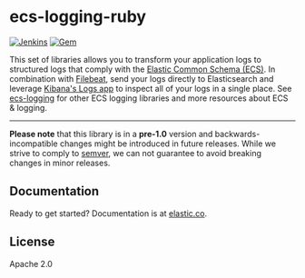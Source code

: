 # ecs-logging-ruby

[![Jenkins](https://apm-ci.elastic.co/buildStatus/icon?job=apm-agent-ruby/ecs-logging-ruby-mbp/master)](https://apm-ci.elastic.co/job/apm-agent-ruby/job/ecs-logging-ruby-mbp/job/master/) [![Gem](https://img.shields.io/gem/v/ecs-logging.svg)](https://rubygems.org/gems/ecs-logging)

This set of libraries allows you to transform your application logs to structured logs that comply with the [Elastic Common Schema (ECS)](https://www.elastic.co/guide/en/ecs/current/ecs-reference.html).
In combination with [Filebeat](https://www.elastic.co/products/beats/filebeat), send your logs directly to Elasticsearch and leverage [Kibana's Logs app](https://www.elastic.co/guide/en/observability/current/monitor-logs.html) to inspect all of your logs in a single place.
See [ecs-logging](https://github.com/elastic/ecs-logging) for other ECS logging libraries and more resources about ECS & logging.

---

**Please note** that this library is in a <strong>pre-1.0</strong> version and backwards-incompatible changes might be introduced in future releases. While we strive to comply to [semver](https://semver.org/), we can not guarantee to avoid breaking changes in minor releases.

## Documentation

Ready to get started? Documentation is at [elastic.co](https://www.elastic.co/guide/en/ecs-logging/ruby/current/index.html).

## License

Apache 2.0
